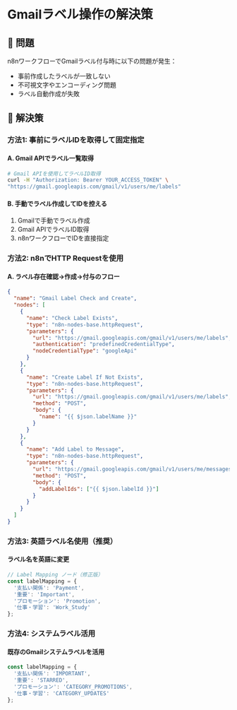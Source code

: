 # Gmailラベル操作の解決策

## 🚨 問題
n8nワークフローでGmailラベル付与時に以下の問題が発生：
- 事前作成したラベルが一致しない
- 不可視文字やエンコーディング問題
- ラベル自動作成が失敗

## 🔧 解決策

### 方法1: 事前にラベルIDを取得して固定指定

#### A. Gmail APIでラベル一覧取得
```bash
# Gmail APIを使用してラベルID取得
curl -H "Authorization: Bearer YOUR_ACCESS_TOKEN" \
"https://gmail.googleapis.com/gmail/v1/users/me/labels"
```

#### B. 手動でラベル作成してIDを控える
1. Gmailで手動でラベル作成
2. Gmail APIでラベルID取得
3. n8nワークフローでIDを直接指定

### 方法2: n8nでHTTP Requestを使用

#### A. ラベル存在確認→作成→付与のフロー
```json
{
  "name": "Gmail Label Check and Create",
  "nodes": [
    {
      "name": "Check Label Exists",
      "type": "n8n-nodes-base.httpRequest",
      "parameters": {
        "url": "https://gmail.googleapis.com/gmail/v1/users/me/labels",
        "authentication": "predefinedCredentialType",
        "nodeCredentialType": "googleApi"
      }
    },
    {
      "name": "Create Label If Not Exists",
      "type": "n8n-nodes-base.httpRequest",
      "parameters": {
        "url": "https://gmail.googleapis.com/gmail/v1/users/me/labels",
        "method": "POST",
        "body": {
          "name": "{{ $json.labelName }}"
        }
      }
    },
    {
      "name": "Add Label to Message",
      "type": "n8n-nodes-base.httpRequest",
      "parameters": {
        "url": "https://gmail.googleapis.com/gmail/v1/users/me/messages/{{ $json.messageId }}/modify",
        "method": "POST",
        "body": {
          "addLabelIds": ["{{ $json.labelId }}"]
        }
      }
    }
  ]
}
```

### 方法3: 英語ラベル名使用（推奨）

#### ラベル名を英語に変更
```javascript
// Label Mapping ノード（修正版）
const labelMapping = {
  '支払い関係': 'Payment',
  '重要': 'Important', 
  'プロモーション': 'Promotion',
  '仕事・学習': 'Work_Study'
};
```

### 方法4: システムラベル活用

#### 既存のGmailシステムラベルを活用
```javascript
const labelMapping = {
  '支払い関係': 'IMPORTANT',
  '重要': 'STARRED', 
  'プロモーション': 'CATEGORY_PROMOTIONS',
  '仕事・学習': 'CATEGORY_UPDATES'
};
```